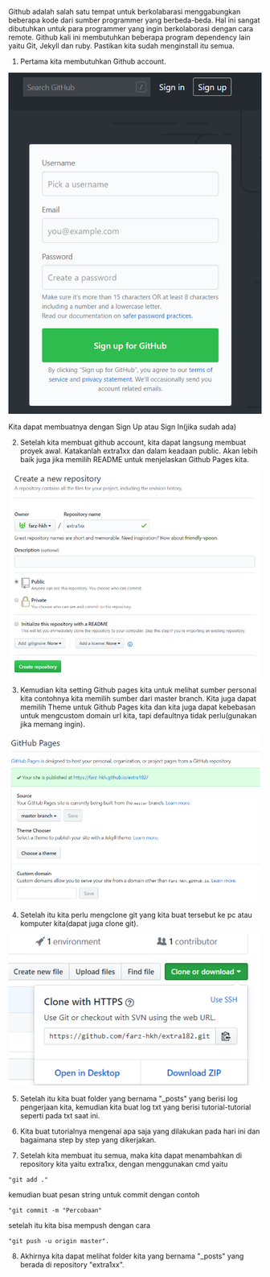Github adalah salah satu tempat untuk berkolabarasi menggabungkan beberapa kode dari sumber programmer yang berbeda-beda. Hal ini sangat dibutuhkan untuk para programmer yang ingin berkolaborasi dengan cara remote.
Github kali ini membutuhkan beberapa program dependency lain yaitu Git, Jekyll dan ruby. Pastikan kita sudah menginstall itu semua.

1. Pertama kita membutuhkan Github account.

<img src="/pictures/github_akun.png">

Kita dapat membuatnya dengan Sign Up atau Sign In(jika sudah ada)

2. Setelah kita membuat github account, kita dapat langsung membuat proyek awal. Katakanlah extra1xx dan dalam keadaan public. Akan lebih baik juga jika memilih README untuk menjelaskan Github Pages kita.

<img src="/pictures/github_repo.png">

3. Kemudian kita setting Github pages kita untuk melihat sumber personal kita contohnya kita memilih sumber dari master branch. Kita juga dapat memilih Theme untuk Github Pages kita dan kita juga dapat kebebasan untuk mengcustom domain url kita, tapi defaultnya tidak perlu(gunakan jika memang ingin).

<img src="/pictures/github_pages.png">

4. Setelah itu kita perlu mengclone git yang kita buat tersebut ke pc atau komputer kita(dapat juga clone git).

<img src="/pictures/github_clone.png">

5. Setelah itu kita buat folder yang bernama "_posts" yang berisi log pengerjaan kita, kemudian kita buat log txt yang berisi tutorial-tutorial seperti pada txt saat ini.

6. Kita buat tutorialnya mengenai apa saja yang dilakukan pada hari ini dan bagaimana step by step yang dikerjakan.

7. Setelah kita membuat itu semua, maka kita dapat menambahkan di repository kita yaitu extra1xx, dengan menggunakan cmd yaitu
```PS
"git add ."
```
kemudian buat pesan string untuk commit dengan contoh
```PS
"git commit -m "Percobaan"
```
setelah itu kita bisa mempush dengan cara
```PS
"git push -u origin master".
```

8. Akhirnya kita dapat melihat folder kita yang bernama "_posts" yang berada di repository "extra1xx".
